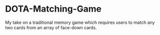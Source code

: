 # DOTA-Matching-Game
My take on a traditional memory game which requires users to match any two cards from an array of face-down cards.
